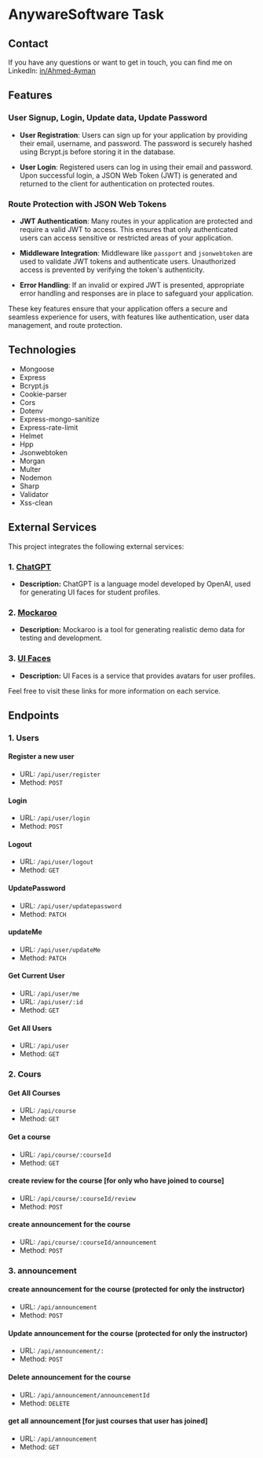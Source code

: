 # AnywareSoftware  Task 

## Contact

If you have any questions or want to get in touch, you can find me on LinkedIn: [in/Ahmed-Ayman](https://www.linkedin.com/in/ahmed-ayman-723605229/)

## Features

### User Signup, Login, Update data, Update Password

- **User Registration**: Users can sign up for your application by providing their email, username, and password. The password is securely hashed using Bcrypt.js before storing it in the database.

- **User Login**: Registered users can log in using their email and password. Upon successful login, a JSON Web Token (JWT) is generated and returned to the client for authentication on protected routes.

### Route Protection with JSON Web Tokens

- **JWT Authentication**: Many routes in your application are protected and require a valid JWT to access. This ensures that only authenticated users can access sensitive or restricted areas of your application.

- **Middleware Integration**: Middleware like `passport` and `jsonwebtoken` are used to validate JWT tokens and authenticate users. Unauthorized access is prevented by verifying the token's authenticity.

- **Error Handling**: If an invalid or expired JWT is presented, appropriate error handling and responses are in place to safeguard your application.

These key features ensure that your application offers a secure and seamless experience for users, with features like authentication, user data management, and route protection.

## Technologies

- Mongoose
- Express
- Bcrypt.js
- Cookie-parser
- Cors
- Dotenv
- Express-mongo-sanitize
- Express-rate-limit
- Helmet
- Hpp
- Jsonwebtoken
- Morgan
- Multer
- Nodemon
- Sharp
- Validator
- Xss-clean


## External Services

This project integrates the following external services:

### 1. [ChatGPT](https://www.openai.com/gpt)

- **Description:** ChatGPT is a language model developed by OpenAI, used for generating UI faces for student profiles.

### 2. [Mockaroo](https://www.mockaroo.com/)

- **Description:** Mockaroo is a tool for generating realistic demo data for testing and development.

### 3. [UI Faces](https://uifaces.co/)

- **Description:** UI Faces is a service that provides avatars for user profiles.

Feel free to visit these links for more information on each service.


## Endpoints

### 1. Users

#### Register a new user

- URL: `/api/user/register`
- Method: `POST`

#### Login

- URL: `/api/user/login`
- Method: `POST`

#### Logout

- URL: `/api/user/logout`
- Method: `GET`

#### UpdatePassword

- URL: `/api/user/updatepassword`
- Method: `PATCH`

#### updateMe

- URL: `/api/user/updateMe`
- Method: `PATCH`

#### Get Current User

- URL: `/api/user/me`
- URL: `/api/user/:id`
- Method: `GET`

#### Get All Users

- URL: `/api/user`
- Method: `GET`

### 2. Cours

#### Get All Courses
- URL: `/api/course`
- Method: `GET`

#### Get a course
- URL: `/api/course/:courseId`
- Method: `GET`

#### create review for the course [for only who have joined to course]
- URL: `/api/course/:courseId/review`
- Method: `POST`

#### create announcement for the course
- URL: `/api/course/:courseId/announcement`
- Method: `POST`


### 3. announcement

#### create announcement for the course (protected for only the instructor)
- URL: `/api/announcement`
- Method: `POST`

#### Update announcement for the course (protected for only the instructor)
- URL: `/api/announcement/:`
- Method: `POST`

#### Delete announcement for the course
- URL: `/api/announcement/announcementId`
- Method: `DELETE`

#### get all announcement [for just courses that user has joined]
- URL: `/api/announcement`
- Method: `GET`
